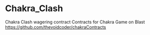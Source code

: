 # Chakra_Clash

Chakra Clash wagering contract
Contracts for Chakra Game on Blast
https://github.com/thevoidcoder/chakraContracts

